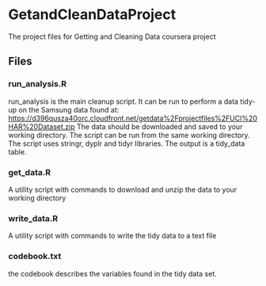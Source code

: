 # GetandCleanDataProject
The project files for Getting and Cleaning Data coursera project

## Files
### run_analysis.R 
run_analysis is the main cleanup script.  It can be run to perform a data tidy-up on the Samsung data found at:
https://d396qusza40orc.cloudfront.net/getdata%2Fprojectfiles%2FUCI%20HAR%20Dataset.zip
The data should be downloaded and saved to your working directory.  The script can be run from the same working directory.
The script uses stringr, dyplr and tidyr libraries.
The output is a tidy_data table.

### get_data.R
A utility script with commands to download and unzip the data to your working directory

### write_data.R
A utility script with commands to write the tidy data to a text file

### codebook.txt
the codebook describes the variables found in the tidy data set.
